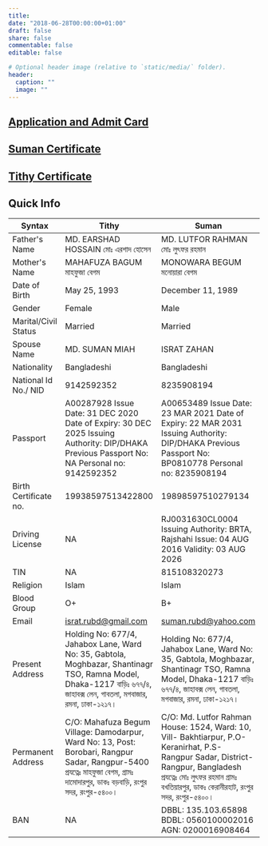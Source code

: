 ```yaml
---
title: 
date: "2018-06-28T00:00:00+01:00"
draft: false
share: false
commentable: false
editable: false

# Optional header image (relative to `static/media/` folder).
header:
  caption: ""
  image: ""
---
```


## [Application and Admit Card](https://drive.google.com/drive/folders/114LPZlg5UFFBeTrqwjq1Evzc6FMIQmIk?usp=sharing)

## [Suman Certificate](https://drive.google.com/drive/folders/114cVKNYZ5IHZXdW2ji8qw-pj4A11VTTX?usp=sharing)

## [Tithy Certificate](https://drive.google.com/drive/folders/1-WAOuAwNwx1H8c3z_sOcZ3S4BstUAKxU?usp=sharing)

Quick Info
----------
|     Syntax                   |     Tithy                                                                                                                                                                                                   |     Suman                                                                                                                                                                                                                                 |
|------------------------------|-------------------------------------------------------------------------------------------------------------------------------------------------------------------------------------------------------------|-------------------------------------------------------------------------------------------------------------------------------------------------------------------------------------------------------------------------------------------|
|     Father's Name            |     MD. EARSHAD HOSSAIN     মোঃ এরশাদ হোসেন                                                                                                                                                                 |     MD. LUTFOR RAHMAN     মোঃ লুৎফর রহমান                                                                                                                                                                                                  |
|     Mother's Name            |     MAHAFUZA BAGUM     মাহফুজা বেগম                                                                                                                                                                          |     MONOWARA BEGUM     মনোয়ারা বেগম                                                                                                                                                                                                       |
|     Date of Birth            |     May 25, 1993                                                                                                                                                                                            |     December 11, 1989                                                                                                                                                                                                                     |
|     Gender                   |     Female                                                                                                                                                                                                  |     Male                                                                                                                                                                                                                                  |
|     Marital/Civil Status     |     Married                                                                                                                                                                                                 |     Married                                                                                                                                                                                                                               |
|     Spouse Name              |     MD. SUMAN MIAH                                                                                                                                                                                          |     ISRAT ZAHAN                                                                                                                                                                                                                           |
|     Nationality              |     Bangladeshi                                                                                                                                                                                             |     Bangladeshi                                                                                                                                                                                                                           |
|     National Id No./ NID     |     9142592352                                                                                                                                                                                              |     8235908194                                                                                                                                                                                                                            |
|     Passport                 |     A00287928     Issue Date: 31 DEC 2020     Date of Expiry: 30 DEC 2025     Issuing Authority: DIP/DHAKA     Previous Passport No: NA     Personal no: 9142592352                                         |     A00653489     Issue Date: 23 MAR 2021     Date of Expiry: 22 MAR 2031     Issuing Authority: DIP/DHAKA     Previous Passport No: BP0810778     Personal no: 8235908194                                                                |
|     Birth Certificate no.    |     19938597513422800                                                                                                                                                                                       |     19898597510279134                                                                                                                                                                                                                     |
|     Driving   License        |     NA                                                                                                                                                                                                      |     RJ0031630CL0004     Issuing   Authority: BRTA, Rajshahi     Issue: 04 AUG   2016     Validity: 03 AUG 2026                                                                                                                            |
|     TIN                      |     NA                                                                                                                                                                                                      |     815108320273                                                                                                                                                                                                                          |
|     Religion                 |     Islam                                                                                                                                                                                                   |     Islam                                                                                                                                                                                                                                 |
|     Blood Group              |     O+                                                                                                                                                                                                      |     B+                                                                                                                                                                                                                                    |
|     Email                    |     israt.rubd@gmail.com                                                                                                                                                                                    |     suman.rubd@yahoo.com                                                                                                                                                                                                                  |
|     Present Address          |     Holding No: 677/4, Jahabox Lane, Ward No: 35, Gabtola, Moghbazar, Shantinagr TSO, Ramna   Model, Dhaka-1217     বাড়িঃ ৬৭৭/৪, জাহাবক্স লেন,   গাবতলা,      মগবাজার, রমনা, ঢাকা-১২১৭।                      |     Holding No: 677/4, Jahabox Lane, Ward No: 35, Gabtola, Moghbazar, Shantinagr TSO,      Ramna Model, Dhaka-1217     বাড়িঃ ৬৭৭/৪, জাহাবক্স লেন,   গাবতলা,      মগবাজার, রমনা, ঢাকা-১২১৭।                                                 |
|     Permanent Address        |     C/O: Mahafuza Begum     Village: Damodarpur, Ward No: 13,     Post: Borobari, Rangpur Sadar,      Rangpur-5400     প্রযত্নেঃ মাহফুজা বেগম,      গ্রামঃ দামোদারপুর, ডাকঃ বড়বাড়ি, রংপুর সদর,      রংপুর-৫৪০০।    |     C/O: Md. Lutfor Rahman     House: 1524, Ward: 10, Vill- Bakhtiarpur, P.O- Keranirhat,      P.S- Rangpur Sadar, District- Rangpur, Bangladesh     প্রযত্নেঃ মোঃ লুৎফর রহমান     গ্রামঃ বখতিয়ারপুর, ডাকঃ কেরানীরহাট, রংপুর সদর, রংপুর-৫৪০০।    |
|     BAN                      |     NA                                                                                                                                                                                                      |     DBBL: 135.103.65898     BDBL: 0560100002016     AGN: 0200016908464                                                                                                                                                                    |
